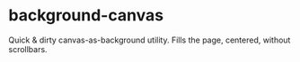 background-canvas
=================

Quick &amp; dirty canvas-as-background utility. Fills the page, centered, without scrollbars.
